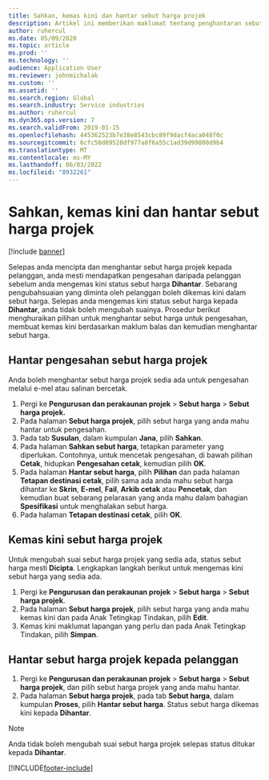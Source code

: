 ```yaml
---
title: Sahkan, kemas kini dan hantar sebut harga projek
description: Artikel ini memberikan maklumat tentang penghantaran sebut harga kepada pelanggan untuk pengesahan, pengubahsuaian berdasarkan maklum balas dan kemudian penghantaran semula sebut harga.
author: ruhercul
ms.date: 05/09/2020
ms.topic: article
ms.prod: ''
ms.technology: ''
audience: Application User
ms.reviewer: johnmichalak
ms.custom: ''
ms.assetid: ''
ms.search.region: Global
ms.search.industry: Service industries
ms.author: ruhercul
ms.dyn365.ops.version: 7
ms.search.validFrom: 2019-01-15
ms.openlocfilehash: 445362523b7e38e8543cbc89f9dacf4aca048f0c
ms.sourcegitcommit: 6cfc50d89528df977a8f6a55c1ad39d99800d9b4
ms.translationtype: MT
ms.contentlocale: ms-MY
ms.lasthandoff: 06/03/2022
ms.locfileid: "8932261"
---
```

# <a name="confirm-update-and-send-a-project-quotation"></a>Sahkan, kemas kini dan hantar sebut harga projek

[!include [banner](../includes/banner.md)]

Selepas anda mencipta dan menghantar sebut harga projek kepada pelanggan, anda mesti mendapatkan pengesahan daripada pelanggan sebelum anda mengemas kini status sebut harga **Dihantar**. Sebarang pengubahsuaian yang diminta oleh pelanggan boleh dikemas kini dalam sebut harga. Selepas anda mengemas kini status sebut harga kepada **Dihantar**, anda tidak boleh mengubah suainya. Prosedur berikut menghuraikan pilihan untuk menghantar sebut harga untuk pengesahan, membuat kemas kini berdasarkan maklum balas dan kemudian menghantar sebut harga.

## <a name="send-a-project-quotation-confirmation"></a>Hantar pengesahan sebut harga projek  

Anda boleh menghantar sebut harga projek sedia ada untuk pengesahan melalui e-mel atau salinan bercetak. 

1. Pergi ke **Pengurusan dan perakaunan projek** > **Sebut harga** > **Sebut harga projek.** 
2. Pada halaman **Sebut harga projek**, pilih sebut harga yang anda mahu hantar untuk pengesahan. 
3. Pada tab **Susulan**, dalam kumpulan **Jana**, pilih **Sahkan**. 
4. Pada halaman **Sahkan sebut harga**, tetapkan parameter yang diperlukan. Contohnya, untuk mencetak pengesahan, di bawah pilihan **Cetak**, hidupkan **Pengesahan cetak**, kemudian pilih **OK**.
5. Pada halaman **Hantar sebut harga**, pilih **Pilihan** dan pada halaman **Tetapan destinasi cetak**, pilih sama ada anda mahu sebut harga dihantar ke **Skrin**, **E-mel**, **Fail**, **Arkib cetak** atau **Pencetak**, dan kemudian buat sebarang pelarasan yang anda mahu dalam bahagian **Spesifikasi** untuk menghalakan sebut harga.
6. Pada halaman **Tetapan destinasi cetak**, pilih **OK**.  

## <a name="update-a-project-quotation"></a>Kemas kini sebut harga projek

Untuk mengubah suai sebut harga projek yang sedia ada, status sebut harga mesti **Dicipta**. Lengkapkan langkah berikut untuk mengemas kini sebut harga yang sedia ada. 

1. Pergi ke **Pengurusan dan perakaunan projek** > **Sebut harga** > **Sebut harga projek**.
2. Pada halaman **Sebut harga projek**, pilih sebut harga yang anda mahu kemas kini dan pada Anak Tetingkap Tindakan, pilih **Edit**.
3. Kemas kini maklumat lapangan yang perlu dan pada Anak Tetingkap Tindakan, pilih **Simpan**.  

## <a name="send-a-project-quotation-to-a-customer"></a>Hantar sebut harga projek kepada pelanggan 

1. Pergi ke **Pengurusan dan perakaunan projek** > **Sebut harga** > **Sebut harga projek**, dan pilih sebut harga projek yang anda mahu hantar.
2. Pada halaman **Sebut harga projek**, pada tab **Sebut harga**, dalam kumpulan **Proses**, pilih **Hantar sebut harga**. Status sebut harga dikemas kini kepada **Dihantar**.

> [!NOTE]
> Anda tidak boleh mengubah suai sebut harga projek selepas status ditukar kepada **Dihantar**.


[!INCLUDE[footer-include](../includes/footer-banner.md)]